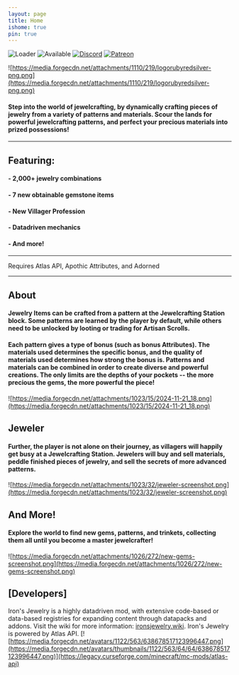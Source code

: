 ```yaml
---
layout: page
title: Home
ishome: true
pin: true
---
```


![Loader](https://img.shields.io/badge/Loader-NeoForge-ecebe6?labelColor=d394fa&style=for-the-badge) ![Available](https://img.shields.io/badge/Available-1.21-ecebe6?labelColor=d394fa&style=for-the-badge) [![Discord](https://img.shields.io/discord/1104430139275743293.svg?label=&logo=discord&logoColor=ffffff&color=7389D8&labelColor=6A7EC2&style=for-the-badge)](https://discord.gg/TRzEdrndM2) [![Patreon](https://shields.io/badge/-Patreon-f86754?style=for-the-badge&logo=patreon&logoColor=white)](https://www.patreon.com/Iron431)

![https://media.forgecdn.net/attachments/1110/219/logorubyredsilver-png.png](https://media.forgecdn.net/attachments/1110/219/logorubyredsilver-png.png)

#### Step into the world of jewelcrafting, by dynamically crafting pieces of jewelry from a variety of patterns and materials. Scour the lands for powerful jewelcrafting patterns, and perfect your precious materials into prized possessions!

* * *

Featuring:
----------

#### \- 2,000+ jewelry combinations

#### \- 7 new obtainable gemstone items

#### \- New Villager Profession

#### \- Datadriven mechanics

#### \- And more!

* * *

Requires Atlas API, Apothic Attributes, and Adorned

* * *

About
-----

#### Jewelry Items can be crafted from a pattern at the Jewelcrafting Station block. Some patterns are learned by the player by default, while others need to be unlocked by looting or trading for Artisan Scrolls.

#### Each pattern gives a type of bonus (such as bonus Attributes). The materials used determines the specific bonus, and the quality of materials used determines how strong the bonus is. Patterns and materials can be combined in order to create diverse and powerful creations. The only limits are the depths of your pockets -- the more precious the gems, the more powerful the piece!

![https://media.forgecdn.net/attachments/1023/15/2024-11-21_18.png](https://media.forgecdn.net/attachments/1023/15/2024-11-21_18.png)

Jeweler
-------

#### Further, the player is not alone on their journey, as villagers will happily get busy at a Jewelcrafting Station. Jewelers will buy and sell materials, peddle finished pieces of jewelry, and sell the secrets of more advanced patterns.

![https://media.forgecdn.net/attachments/1023/32/jeweler-screenshot.png](https://media.forgecdn.net/attachments/1023/32/jeweler-screenshot.png)

And More!
---------

#### Explore the world to find new gems, patterns, and trinkets, collecting them all until you become a master jewelcrafter!

![https://media.forgecdn.net/attachments/1026/272/new-gems-screenshot.png](https://media.forgecdn.net/attachments/1026/272/new-gems-screenshot.png)

\[Developers\]
--------------

Iron's Jewelry is a highly datadriven mod, with extensive code-based or data-based registries for expanding content through datapacks and addons. Visit the wiki for more information: [ironsjewelry.wiki](https://ironsjewelry.wiki/). Iron's Jewelry is powered by Atlas API. [![https://media.forgecdn.net/avatars/1122/563/638678517123996447.png](https://media.forgecdn.net/avatars/thumbnails/1122/563/64/64/638678517123996447.png)](https://legacy.curseforge.com/minecraft/mc-mods/atlas-api)
